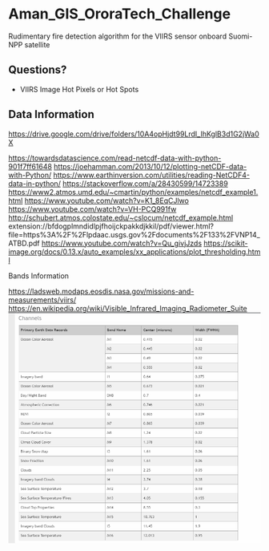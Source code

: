 # Aman_GIS_OroraTech_Challenge
Rudimentary fire detection algorithm for the VIIRS sensor onboard Suomi-NPP satellite


## Questions? 

* VIIRS Image
Hot Pixels or Hot Spots
  

## Data Information 
https://drive.google.com/drive/folders/10A4opHjdt99LrdI_IhKglB3d1G2jWa0X




https://towardsdatascience.com/read-netcdf-data-with-python-901f7ff61648
https://joehamman.com/2013/10/12/plotting-netCDF-data-with-Python/
https://www.earthinversion.com/utilities/reading-NetCDF4-data-in-python/
https://stackoverflow.com/a/28430599/14723389
https://www2.atmos.umd.edu/~cmartin/python/examples/netcdf_example1.html
https://www.youtube.com/watch?v=K1_8EqCJlwo
https://www.youtube.com/watch?v=VH-PCQ991fw
http://schubert.atmos.colostate.edu/~cslocum/netcdf_example.html
extension://bfdogplmndidlpjfhoijckpakkdjkkil/pdf/viewer.html?file=https%3A%2F%2Flpdaac.usgs.gov%2Fdocuments%2F133%2FVNP14_ATBD.pdf
https://www.youtube.com/watch?v=Qu_givjJzds
https://scikit-image.org/docs/0.13.x/auto_examples/xx_applications/plot_thresholding.html

Bands Information 

https://ladsweb.modaps.eosdis.nasa.gov/missions-and-measurements/viirs/
https://en.wikipedia.org/wiki/Visible_Infrared_Imaging_Radiometer_Suite
![img1.png](images/img.png)


